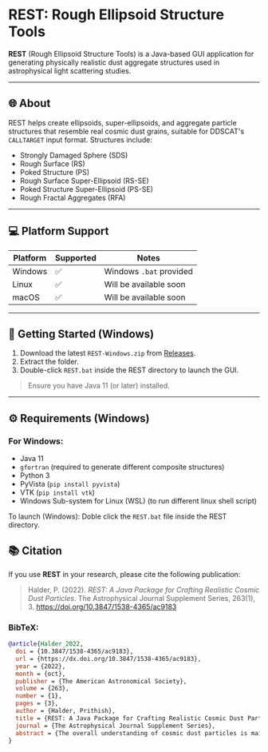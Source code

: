 # REST: Rough Ellipsoid Structure Tools

**REST** (Rough Ellipsoid Structure Tools) is a Java-based GUI application for generating physically realistic dust aggregate structures used in astrophysical light scattering studies.

---

## 🌐 About

REST helps create ellipsoids, super-ellipsoids, and aggregate particle structures that resemble real cosmic dust grains, suitable for DDSCAT's `CALLTARGET` input format. Structures include:

- Strongly Damaged Sphere (SDS)
- Rough Surface (RS)
- Poked Structure (PS)
- Rough Surface Super-Ellipsoid (RS-SE)
- Poked Structure Super-Ellipsoid (PS-SE)
- Rough Fractal Aggregates (RFA)

---

## 💻 Platform Support

| Platform | Supported | Notes                  |
|----------|-----------|------------------------|
| Windows  | ✅        | Windows `.bat` provided |
| Linux    | ✅        | Will be available soon  |
| macOS    | ✅        | Will be available soon  |

---

## 🚀 Getting Started (Windows)

1. Download the latest `REST-Windows.zip` from [Releases](https://github.com/prithishh3/REST/releases/).
2. Extract the folder.
3. Double-click `REST.bat` inside the REST directory to launch the GUI.

> Ensure you have Java 11 (or later) installed.

---

## ⚙️ Requirements (Windows)

### For Windows:
- Java 11
- `gfortran` (required to generate different composite structures)
- Python 3
- PyVista (`pip install pyvista`)
- VTK (`pip install vtk`)
- Windows Sub-system for Linux (WSL) (to run different linux shell script)

To launch (Windows):
Doble click the `REST.bat` file inside the REST directory.

## 📚 Citation

If you use **REST** in your research, please cite the following publication:

> Halder, P. (2022). *REST: A Java Package for Crafting Realistic Cosmic Dust Particles*. The Astrophysical Journal Supplement Series, 263(1), 3. https://doi.org/10.3847/1538-4365/ac9183

### BibTeX:
```bibtex
@article{Halder_2022,
  doi = {10.3847/1538-4365/ac9183},
  url = {https://dx.doi.org/10.3847/1538-4365/ac9183},
  year = {2022},
  month = {oct},
  publisher = {The American Astronomical Society},
  volume = {263},
  number = {1},
  pages = {3},
  author = {Halder, Prithish},
  title = {REST: A Java Package for Crafting Realistic Cosmic Dust Particles},
  journal = {The Astrophysical Journal Supplement Series},
  abstract = {The overall understanding of cosmic dust particles is mainly inferred from the different Earth-based measurements of interplanetary dust particles and space missions such as Giotto, Stardust, and Rosetta. The results from these measurements indicate the presence of a wide variety of morphologically significant dust particles. To interpret the light-scattering and thermal emission observations arising due to dust in different regions of space, it is necessary to generate computer-modeled realistic dust structures of various shapes, sizes, porosity, bulk density, aspect ratio, and material inhomogeneity. The present work introduces a Java package called Rough Ellipsoid Structure Tool (REST), which is a collection of multiple algorithms, that aims to craft realistic rough-surface cosmic dust particles from spheres, superellipsoids, and fractal aggregates depending on the measured bulk density and porosity. Initially, spheres having N  d  dipoles or lattice points are crafted by selecting random material and space seed cells to generate a strongly damaged structure, rough surface, and poked structure. Similarly, REST generates rough-surface superellipsoids and poked structure superellipsoids from initial superellipsoid structures. REST also generates rough fractal aggregates, which are fractal aggregates having rough-surface irregular grains. REST has been applied to create agglomerated debris, agglomerated debris superellipsoids, and mixed-morphology particles. Finally, the light-scattering properties of the respective applied structures are studied to ensure their applicability. REST is a flexible structure tool that shall be useful for generating various types of dust structures that can be applied to studying the physical properties of dust in different regions of space.}
}




